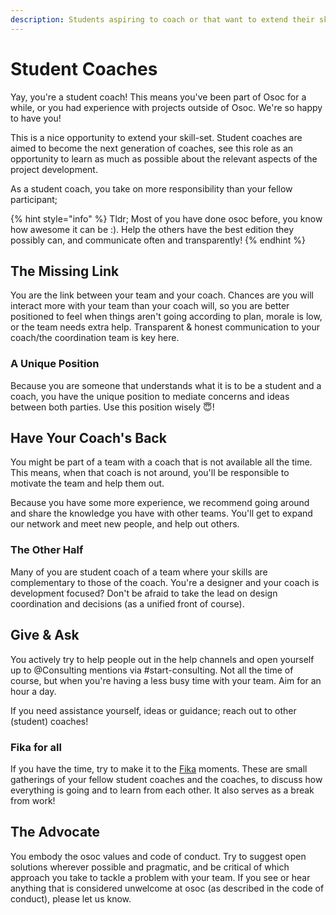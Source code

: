 ```yaml
---
description: Students aspiring to coach or that want to extend their skill-set.
---
```


# Student Coaches

Yay, you're a student coach! This means you've been part of Osoc for a while, or you had experience with projects outside of Osoc. We're so happy to have you!

This is a nice opportunity to extend your skill-set. Student coaches are aimed to become the next generation of coaches, see this role as an opportunity to learn as much as possible about the relevant aspects of the project development.

As a student coach, you take on more responsibility than your fellow participant;

{% hint style="info" %}
Tldr; Most of you have done osoc before, you know how awesome it can be :\). Help the others have the best edition they possibly can, and communicate often and transparently!
{% endhint %}

## The Missing Link

You are the link between your team and your coach. Chances are you will interact more with your team than your coach will, so you are better positioned to feel when things aren't going according to plan, morale is low, or the team needs extra help. Transparent & honest communication to your coach/the coordination team is key here.

### A Unique Position

Because you are someone that understands what it is to be a student and a coach, you have the unique position to mediate concerns and ideas between both parties. Use this position wisely 😇!

## Have Your Coach's Back

You might be part of a team with a coach that is not available all the time. This means, when that coach is not around, you'll be responsible to motivate the team and help them out.

Because you have some more experience, we recommend going around and share the knowledge you have with other teams. You'll get to expand our network and meet new people, and help out others.

### The Other Half

Many of you are student coach of a team where your skills are complementary to those of the coach. You're a designer and your coach is development focused? Don't be afraid to take the lead on design coordination and decisions \(as a unified front of course\).

## Give & Ask

You actively try to help people out in the help channels and open yourself up to @Consulting mentions via \#start-consulting. Not all the time of course, but when you're having a less busy time with your team. Aim for an hour a day.

If you need assistance yourself, ideas or guidance; reach out to other \(student\) coaches!

### Fika for all

If you have the time, try to make it to the [Fika](https://en.wikipedia.org/wiki/Coffee_culture#Sweden) moments. These are small gatherings of your fellow student coaches and the coaches, to discuss how everything is going and to learn from each other. It also serves as a break from work!

## The Advocate

You embody the osoc values and code of conduct. Try to suggest open solutions wherever possible and pragmatic, and be critical of which approach you take to tackle a problem with your team. If you see or hear anything that is considered unwelcome at osoc \(as described in the code of conduct\), please let us know.

